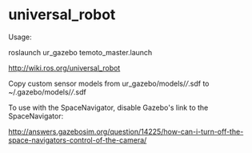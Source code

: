 universal_robot
======

Usage:

roslaunch ur_gazebo temoto_master.launch

http://wiki.ros.org/universal_robot

Copy custom sensor models from ur_gazebo/models/_/_.sdf to ~/.gazebo/models/_/_.sdf

To use with the SpaceNavigator, disable Gazebo's link to the SpaceNavigator:

http://answers.gazebosim.org/question/14225/how-can-i-turn-off-the-space-navigators-control-of-the-camera/
